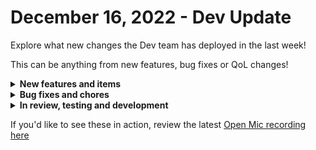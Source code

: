 # December 16, 2022 - Dev Update

Explore what new changes the Dev team has deployed in the last week!

This can be anything from new features, bug fixes or QoL changes!

<details>

<summary><strong>New features and items</strong></summary>

* Added a generic http action for mailgun
* Added the option to have org variables cascade or not when running a workflow in the context of a managed organization. You can now choose if the parent organizations variables are available when running a workflow as a managed org.
* Allow org admins to enable or disable managed orgs
* Add a jinja filter to flatten lists
* Added automatic http request retries with backoff for all integrations
* Added the ability to multi-select to workflows

</details>

<details>

<summary><strong>Bug fixes and chores</strong></summary>

* Add offset based pagination to hubspot for client and client and contact list actions
* Added Remove-DistributionGroupMember to CMDLETS\_REQUIRING\_XANCHOR
* Refactored localReference dropdowns to be dynamically rendered
* Fixed a bug causing microsoft graph tokens to expire after 90 days
* Fixed a bug where calling COMPLETED\_WORKFLOW in jinja would cause cascading failure in the engine
* Fixed workflow execution locks caused by ConnectWise Manage triggers
* Refactored check\_cron\_triggers to only put a task on Kafka if the trigger should fire
* Automatically mark orgs created via microsoft CSP as enabled

</details>

<details>

<summary><strong>In review, testing and development</strong></summary>

* Workflow table tag filtering
* Save user preference for light/dark mode in the database
* Added Duo Accounts API
* Add jinja evaluations to trigger criteria
* Crowdstrike falcon integration
* Sonicwall NSM integration
* Optimize form conditions and add required action to conditions
* Harden internal infrastructure security

</details>

If you'd like to see these in action, review the latest [Open Mic recording here](../roc-open-mics/2022-roc-open-mics/december-16th-2022-tackle-tough-ticket-triage-troubles-and-flatten-funkily-formatted-lists.md)
